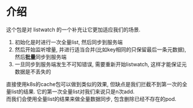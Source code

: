 # 介绍

这个包是对 listwatch 的一个补充让它更加适应我们的场景.

1. 初始化是时进行一次全量list, 然后同步到服务端
2. 然后开始监听增量, 并进行适当合并(比如key相同的只保留最后一条元数据), 然后**批量**同步到服务端
3. 一旦同步到服务端发生不可知错误, 需要重新开始listwatch, 这样才能保证元数据是不丢失的
 
直接使用k8s的cache包可以做到类似的效果, 但缺点是我们拦截不到第一次的全量list的结果. 它的第一次全量list对我们来说只是n次add.  
而我们会使用全量list的结果来做全量数据同步, 包含删除已经不存在的pod.  
